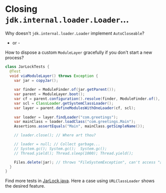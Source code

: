 # Closing `jdk.internal.loader.Loader`...

Why doesn't `jdk.internal.loader.Loader` implement `AutoCloseable`?

- or -

How to dispose a custom `ModuleLayer` gracefully if you don't start a new process?

```java
class JarLockTests {
  @Test
  void viaModuleLayer() throws Exception {  
    var jar = copyJar();
    
    var finder = ModuleFinder.of(jar.getParent());
    var parent = ModuleLayer.boot();
    var cf = parent.configuration().resolve(finder, ModuleFinder.of(), Set.of("com.greetings"));
    var scl = ClassLoader.getSystemClassLoader();
    var layer = parent.defineModulesWithOneLoader(cf, scl);
    
    var loader = layer.findLoader("com.greetings");
    var mainClass = loader.loadClass("com.greetings.Main");
    Assertions.assertEquals("Main", mainClass.getSimpleName());

    // loader.close(); // Where art thou?

    // loader = null; // Collect garbage...
    // System.gc(); System.gc();  System.gc();
    // Thread.yield(); Thread.sleep(1000); Thread.yield();

    Files.delete(jar); // throws "FileSystemException", can't access "a.jar"...
  }
}    
```

Find more tests in [JarLock.java](https://github.com/sormuras/sormuras.github.io/tree/master/demo/test/jdk/JarLock.java).
Here a case using `URLClassLoader` shows the desired feature.
